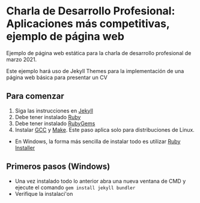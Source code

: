 # Charla de Desarrollo Profesional: Aplicaciones más competitivas, ejemplo de página web
Ejemplo de página web estática para la charla de desarrollo profesional de marzo 2021.

Este ejemplo hará uso de Jekyll Themes para la implementación de una página web básica para presentar un CV

## Para comenzar

1. Siga las instrucciones en [Jekyll](https://jekyllrb.com/docs/installation/)
1. Debe tener instalado [Ruby](https://www.ruby-lang.org/en/downloads/)
1. Debe tener instalado [RubyGems](https://rubygems.org/pages/download)
1. Instalar [GCC](https://gcc.gnu.org/install/) y [Make](https://www.gnu.org/software/make/). Este paso aplica solo para distribuciones de Linux.

- En Windows, la forma más sencilla de instalar todo es utilizar [Ruby Installer](https://rubyinstaller.org/downloads/)

## Primeros pasos (Windows)
- Una vez instalado todo lo anterior abra una nueva ventana de CMD y ejecute el comando `gem install jekyll bundler`
- Verifique la instalaci'on 

